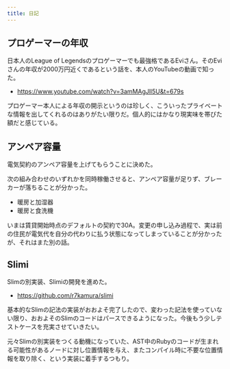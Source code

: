 ```yaml
---
title: 日記
---
```


## プロゲーマーの年収

日本人のLeague of Legendsのプロゲーマーでも最強格であるEviさん。そのEviさんの年収が2000万円近くであるという話を、本人のYouTubeの動画で知った。

- <https://www.youtube.com/watch?v=3amMAgJll5U&t=679s>

プロゲーマー本人による年収の開示というのは珍しく、こういったプライベートな情報を出してくれるのはありがたい限りだ。個人的にはかなり現実味を帯びた額だと感じている。

## アンペア容量

電気契約のアンペア容量を上げてもらうことに決めた。

次の組み合わせのいずれかを同時稼働させると、アンペア容量が足りず、ブレーカーが落ちることが分かった。

- 暖房と加湿器
- 暖房と食洗機

いまは賃貸開始時点のデフォルトの契約で30A。変更の申し込み過程で、実は前の住民が電気代を自分の代わりに払う状態になってしまっていることが分かったが、それはまた別の話。

## Slimi

Slimの別実装、Slimiの開発を進めた。

- <https://github.com/r7kamura/slimi>

基本的なSlimの記法の実装がおおよそ完了したので、変わった記法を使っていない限り、おおよそのSlimのコードはパースできるようになった。今後もう少しテストケースを充実させていきたい。

元々Slimの別実装をつくる動機になっていた、AST中のRubyのコードが生まれる可能性があるノードに対し位置情報を与え、またコンパイル時に不要な位置情報を取り除く、という実装に着手するつもり。
